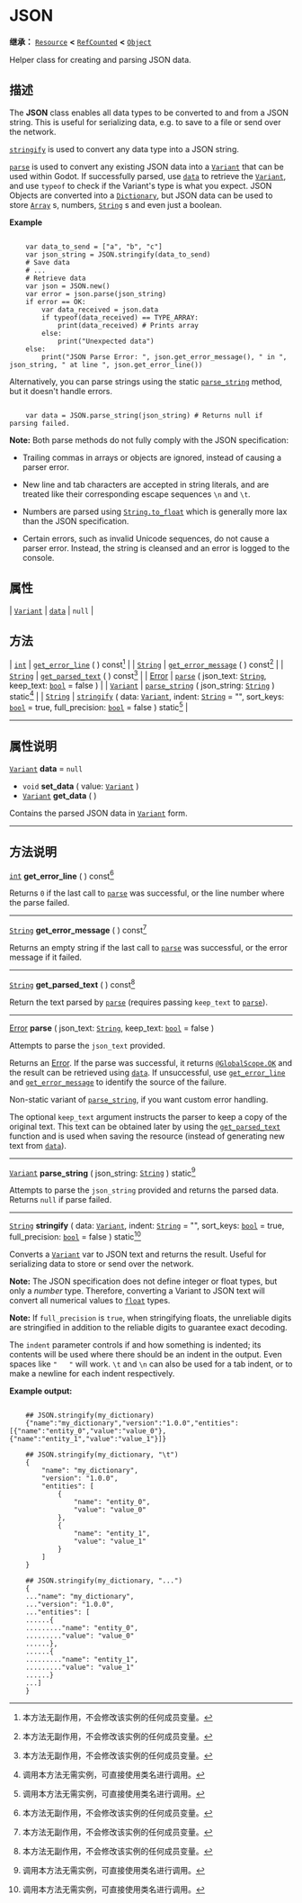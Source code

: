 <!-- ⚠ 请勿编辑本文件 ⚠ -->
<!-- 本文档使用脚本从 WeDot 引擎源码仓库生成。 -->
<!-- 生成脚本：https://github.com/WeDot-Engine/WeDot/tree/4.3/doc/tools/make_md.py； -->
<!-- 原文件：https://github.com/WeDot-Engine/WeDot/tree/4.3/doc/classes/JSON.xml。 -->

<div id="_class_json"></div>

# JSON

**继承：** [`Resource`](class_resource.md) **<** [`RefCounted`](class_refcounted.md) **<** [`Object`](class_object.md)

Helper class for creating and parsing JSON data.

## 描述

The **JSON** class enables all data types to be converted to and from a JSON string. This is useful for serializing data, e.g. to save to a file or send over the network.

 [`stringify`](#class_json_method_stringify) is used to convert any data type into a JSON string.

 [`parse`](#class_json_method_parse) is used to convert any existing JSON data into a [`Variant`](class_variant.md) that can be used within Godot. If successfully parsed, use [`data`](#class_json_property_data) to retrieve the [`Variant`](class_variant.md), and use `typeof` to check if the Variant's type is what you expect. JSON Objects are converted into a [`Dictionary`](class_dictionary.md), but JSON data can be used to store [`Array`](class_array.md) s, numbers, [`String`](class_string.md) s and even just a boolean.

 **Example** 

```

    var data_to_send = ["a", "b", "c"]
    var json_string = JSON.stringify(data_to_send)
    # Save data
    # ...
    # Retrieve data
    var json = JSON.new()
    var error = json.parse(json_string)
    if error == OK:
        var data_received = json.data
        if typeof(data_received) == TYPE_ARRAY:
            print(data_received) # Prints array
        else:
            print("Unexpected data")
    else:
        print("JSON Parse Error: ", json.get_error_message(), " in ", json_string, " at line ", json.get_error_line())
```

Alternatively, you can parse strings using the static [`parse_string`](#class_json_method_parse_string) method, but it doesn't handle errors.

```

    var data = JSON.parse_string(json_string) # Returns null if parsing failed.
```

 **Note:** Both parse methods do not fully comply with the JSON specification:

- Trailing commas in arrays or objects are ignored, instead of causing a parser error.

- New line and tab characters are accepted in string literals, and are treated like their corresponding escape sequences `\n` and `\t`.

- Numbers are parsed using [`String.to_float`](#class_string_method_to_float) which is generally more lax than the JSON specification.

- Certain errors, such as invalid Unicode sequences, do not cause a parser error. Instead, the string is cleansed and an error is logged to the console.





## 属性

| [`Variant`](class_variant.md) | [`data`](#class_json_property_data) | ``null`` |

## 方法

| [`int`](class_int.md)             | [`get_error_line`](#class_json_method_get_error_line) ( ) const[^const]                                                                                                                                                                   |
| [`String`](class_string.md)       | [`get_error_message`](#class_json_method_get_error_message) ( ) const[^const]                                                                                                                                                             |
| [`String`](class_string.md)       | [`get_parsed_text`](#class_json_method_get_parsed_text) ( ) const[^const]                                                                                                                                                                 |
| [Error](#enum_@globalscope_error) | [`parse`](#class_json_method_parse) ( json_text: [`String`](class_string.md), keep_text: [`bool`](class_bool.md) = false )                                                                                                                |
| [`Variant`](class_variant.md)     | [`parse_string`](#class_json_method_parse_string) ( json_string: [`String`](class_string.md) ) static[^static]                                                                                                                            |
| [`String`](class_string.md)       | [`stringify`](#class_json_method_stringify) ( data: [`Variant`](class_variant.md), indent: [`String`](class_string.md) = "", sort_keys: [`bool`](class_bool.md) = true, full_precision: [`bool`](class_bool.md) = false ) static[^static] |

<!-- rst-class:: classref-section-separator -->

---

## 属性说明

<div id="_class_json_property_data"></div>

[`Variant`](class_variant.md) **data** = ``null`` <div id="class_json_property_data"></div>

- `void` **set_data** ( value: [`Variant`](class_variant.md) )
- [`Variant`](class_variant.md) **get_data** ( )

Contains the parsed JSON data in [`Variant`](class_variant.md) form.

<!-- rst-class:: classref-section-separator -->

---

## 方法说明

<div id="_class_json_method_get_error_line"></div>

[`int`](class_int.md) **get_error_line** ( ) const[^const]<div id="class_json_method_get_error_line"></div>

Returns `0` if the last call to [`parse`](#class_json_method_parse) was successful, or the line number where the parse failed.

<!-- rst-class:: classref-item-separator -->

---

<div id="_class_json_method_get_error_message"></div>

[`String`](class_string.md) **get_error_message** ( ) const[^const]<div id="class_json_method_get_error_message"></div>

Returns an empty string if the last call to [`parse`](#class_json_method_parse) was successful, or the error message if it failed.

<!-- rst-class:: classref-item-separator -->

---

<div id="_class_json_method_get_parsed_text"></div>

[`String`](class_string.md) **get_parsed_text** ( ) const[^const]<div id="class_json_method_get_parsed_text"></div>

Return the text parsed by [`parse`](#class_json_method_parse) (requires passing `keep_text` to [`parse`](#class_json_method_parse)).

<!-- rst-class:: classref-item-separator -->

---

<div id="_class_json_method_parse"></div>

[Error](#enum_@globalscope_error) **parse** ( json_text: [`String`](class_string.md), keep_text: [`bool`](class_bool.md) = false )<div id="class_json_method_parse"></div>

Attempts to parse the `json_text` provided.

Returns an [Error](#enum_@globalscope_error). If the parse was successful, it returns [`@GlobalScope.OK`](#class_@globalscope_constant_ok) and the result can be retrieved using [`data`](#class_json_property_data). If unsuccessful, use [`get_error_line`](#class_json_method_get_error_line) and [`get_error_message`](#class_json_method_get_error_message) to identify the source of the failure.

Non-static variant of [`parse_string`](#class_json_method_parse_string), if you want custom error handling.

The optional `keep_text` argument instructs the parser to keep a copy of the original text. This text can be obtained later by using the [`get_parsed_text`](#class_json_method_get_parsed_text) function and is used when saving the resource (instead of generating new text from [`data`](#class_json_property_data)).

<!-- rst-class:: classref-item-separator -->

---

<div id="_class_json_method_parse_string"></div>

[`Variant`](class_variant.md) **parse_string** ( json_string: [`String`](class_string.md) ) static[^static]<div id="class_json_method_parse_string"></div>

Attempts to parse the `json_string` provided and returns the parsed data. Returns `null` if parse failed.

<!-- rst-class:: classref-item-separator -->

---

<div id="_class_json_method_stringify"></div>

[`String`](class_string.md) **stringify** ( data: [`Variant`](class_variant.md), indent: [`String`](class_string.md) = "", sort_keys: [`bool`](class_bool.md) = true, full_precision: [`bool`](class_bool.md) = false ) static[^static]<div id="class_json_method_stringify"></div>

Converts a [`Variant`](class_variant.md) var to JSON text and returns the result. Useful for serializing data to store or send over the network.

 **Note:** The JSON specification does not define integer or float types, but only a *number* type. Therefore, converting a Variant to JSON text will convert all numerical values to [`float`](class_float.md) types.

 **Note:** If `full_precision` is `true`, when stringifying floats, the unreliable digits are stringified in addition to the reliable digits to guarantee exact decoding.

The `indent` parameter controls if and how something is indented; its contents will be used where there should be an indent in the output. Even spaces like `"   "` will work. `\t` and `\n` can also be used for a tab indent, or to make a newline for each indent respectively.

 **Example output:** 

```

    ## JSON.stringify(my_dictionary)
    {"name":"my_dictionary","version":"1.0.0","entities":[{"name":"entity_0","value":"value_0"},{"name":"entity_1","value":"value_1"}]}
    
    ## JSON.stringify(my_dictionary, "\t")
    {
        "name": "my_dictionary",
        "version": "1.0.0",
        "entities": [
            {
                "name": "entity_0",
                "value": "value_0"
            },
            {
                "name": "entity_1",
                "value": "value_1"
            }
        ]
    }
    
    ## JSON.stringify(my_dictionary, "...")
    {
    ..."name": "my_dictionary",
    ..."version": "1.0.0",
    ..."entities": [
    ......{
    ........."name": "entity_0",
    ........."value": "value_0"
    ......},
    ......{
    ........."name": "entity_1",
    ........."value": "value_1"
    ......}
    ...]
    }
```



[^virtual]: 本方法通常需要用户覆盖才能生效。
[^const]: 本方法无副作用，不会修改该实例的任何成员变量。
[^vararg]: 本方法除了能接受在此处描述的参数外，还能够继续接受任意数量的参数。
[^constructor]: 本方法用于构造某个类型。
[^static]: 调用本方法无需实例，可直接使用类名进行调用。
[^operator]: 本方法描述的是使用本类型作为左操作数的有效运算符。
[^bitfield]: 这个值是由下列位标志构成位掩码的整数。
[^void]: 无返回值。
